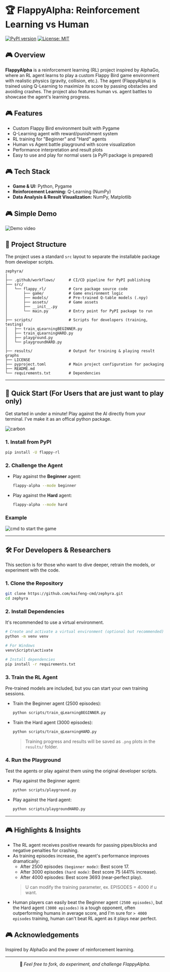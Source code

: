 # 🏆 FlappyAlpha: Reinforcement Learning vs Human

[![PyPI version](https://badge.fury.io/py/flappy-rl.svg)](https://badge.fury.io/py/flappy-rl)
[![License: MIT](https://img.shields.io/badge/License-MIT-yellow.svg)](https://opensource.org/licenses/MIT)

## 🎮 Overview

**FlappyAlpha** is a reinforcement learning (RL) project inspired by AlphaGo, where an RL agent learns to play a custom Flappy Bird game environment with realistic physics (gravity, collision, etc.). The agent (FlappyAlpha) is trained using Q-Learning to maximize its score by passing obstacles and avoiding crashes. The project also features human vs. agent battles to showcase the agent's learning progress.

## 🎮 Features

- Custom Flappy Bird environment built with Pygame
- Q-Learning agent with reward/punishment system
- RL training for "Beginner" and "Hard" agents
- Human vs Agent battle playground with score visualization
- Performance interpretation and result plots
- Easy to use and play for normal users (a PyPI package is prepared)

## 🎮 Tech Stack

- **Game & UI:** Python, Pygame
- **Reinforcement Learning:** Q-Learning (NumPy)
- **Data Analysis & Result Visualization:** NumPy, Matplotlib

## 🎮 Simple Demo
![Demo video](<https://raw.githubusercontent.com/kaifeng-cmd/zephyra/refs/heads/main/src/flappy_rl/assets/Screen Recording 2025-02-23 170420.gif>)

## 📂 Project Structure

The project uses a standard `src` layout to separate the installable package from developer scripts.

```
zephyra/
│
├── .github/workflows/      # CI/CD pipeline for PyPI publishing
├── src/
│   └── flappy_rl/          # Core package source code
│       ├── game/           # Game environment logic
│       ├── models/         # Pre-trained Q-table models (.npy)
│       ├── assets/         # Game assets
│       ├── __init__.py
│       └── main.py         # Entry point for PyPI package to run
│
├── scripts/                # Scripts for developers (training, testing)
│   ├── train_qLearningBEGINNER.py
│   ├── train_qLearningHARD.py
│   ├── playground.py
│   └── playgroundHARD.py
│
├── results/                # Output for training & playing result graphs
├── LICENSE
├── pyproject.toml          # Main project configuration for packaging
├── README.md
└── requirements.txt        # Dependencies
```

---

## 🚀 Quick Start (For Users that are just want to play only)

Get started in under a minute! Play against the AI directly from your terminal. I've make it as an offical python package.

![carbon](https://raw.githubusercontent.com/kaifeng-cmd/zephyra/refs/heads/main/screenshots/carbon.png)

### 1. Install from PyPI
```bash
pip install -U flappy-rl
```

### 2. Challenge the Agent
- Play against the **Beginner** agent:
  ```bash
  flappy-alpha --mode beginner
  ```
- Play against the **Hard** agent:
  ```bash
  flappy-alpha --mode hard
  ```
### Example
![cmd to start the game](https://raw.githubusercontent.com/kaifeng-cmd/zephyra/refs/heads/main/screenshots/cmdtoStart.png)

---

## 🛠️ For Developers & Researchers

This section is for those who want to dive deeper, retrain the models, or experiment with the code.

### 1. Clone the Repository
```bash
git clone https://github.com/kaifeng-cmd/zephyra.git
cd zephyra
```

### 2. Install Dependencies
It's recommended to use a virtual environment.
```bash
# Create and activate a virtual environment (optional but recommended)
python -m venv venv

# For Windows
venv\Scripts\activate

# Install dependencies
pip install -r requirements.txt
```

### 3. Train the RL Agent
Pre-trained models are included, but you can start your own training sessions.

- Train the Beginner agent (2500 episodes):
  ```bash
  python scripts/train_qLearningBEGINNER.py
  ```
- Train the Hard agent (3000 episodes):
  ```bash
  python scripts/train_qLearningHARD.py
  ```
  > Training progress and results will be saved as `.png` plots in the `results/` folder.

### 4. Run the Playground
Test the agents or play against them using the original developer scripts.

- Play against the Beginner agent:
  ```bash
  python scripts/playground.py
  ```
- Play against the Hard agent:
  ```bash
  python scripts/playgroundHARD.py
  ```

---

## 🎮 Highlights & Insights

- The RL agent receives positive rewards for passing pipes/blocks and negative penalties for crashing.
- As training episodes increase, the agent's performance improves dramatically:
  - After 2500 episodes `(beginner mode)`: Best score 17.
  - After 3000 episodes `(hard mode)`: Best score 75 (441% increase).
  - After 4000 episodes: Best score 3693 (near-perfect play).
  > U can modify the training parameter, ex. EPISODES = 4000 if u want.
- Human players can easily beat the Beginner agent `(2500 episodes)`, but the Hard agent `(3000 episodes)` is a tough opponent, often outperforming humans in average score, and I'm sure for `> 4000 episodes` training, human can't beat RL agent as it plays near perfect.

## 🎮 Acknowledgements

Inspired by AlphaGo and the power of reinforcement learning.

---

<div align="center">
  <p>💎 <em>Feel free to fork, do experiment, and challenge FlappyAlpha.</em></p>
</div>